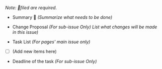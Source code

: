 *Note: 🔺filed are required.*

 - Summary 🔺 *(Summarize what needs to be done)*
 
 - Change Proposal *(For sub-issue Only)*
 *List what changes will be made in this issue)*
 
 - Task List *(For pages' main issue only)*
 - [ ] (Add new items here)

 - Deadline of the task *(For sub-issue Only)* 
